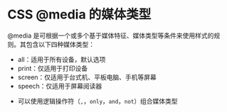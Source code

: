 # CSS @media 的媒体类型

@media 是可根据一个或多个基于媒体特征、媒体类型等条件来使用样式的规则。其包含以下四种媒体类型：
* all：适用于所有设备，默认选项
* print：仅适用于打印设备
* screen：仅适用于台式机、平板电脑、手机等屏幕
* speech：仅适用于屏幕阅读器

- 可以使用逻辑操作符（`,`，`only`，`and`，`not`）组合媒体类型